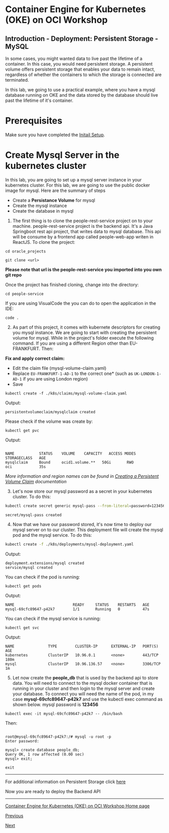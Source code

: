 # Container Engine for Kubernetes (OKE) on OCI Workshop #

## Introduction - Deployment: Persistent Storage - MySQL
In some cases, you might wanted data to live past the lifetime of a container. In this case, you would need persistent storage. A persistent volume offers persistent storage that enables your data to remain intact, regardless of whether the containers to which the storage is connected are terminated.

In this lab, we going to use a practical example, where you have a mysql database running on OKE and the data stored by the database should live past the lifetime of it's container. 

# Prerequisites
Make sure you have completed the [Initail Setup](initial.setup.OKE2.md).

# Create Mysql Server in the kubernetes cluster #
In this lab, you are going to set up a mysql server instance in your kubernetes cluster. For this lab, we are going to use the public docker image for mysql. Here are the summary of steps

+ Create a **Persistance Volume** for mysql
+ Create the mysql instance
+ Create the database in mysql

1. The first thing is to clone the people-rest-service project on to your machine. people-rest-service project is the backend api. It's a Java Springboot rest api project, that writes data to mysql database. This api will be consume by a frontend app called people-web-app writen in ReactJS. To clone the project:

```
cd oracle_projects

git clone <url>
```

**Please note that url is the people-rest-service you imported into you own git repo**

Once the project has finished cloning, change into the directory:

```
cd people-service
```

If you are using VisualCode the you can do to open the application in the IDE:

```
code .
```
2. As part of this project, it comes with kubernete descriptors for creating you mysql instance. We are going to start with creating the persistent volume for mysql. While in the project's folder execute the following command. If you are using a different Region other than EU-FRANKFURT. Then:

**Fix and apply correct claim:**
+ Edit the claim file (mysql-volume-claim.yaml)
+ Replace `EU-FRANKFURT-1-AD-1` to the correct one* (such as `UK-LONDON-1-AD-1` if you are using London region)
+ Save


```
kubectl create -f ./k8s/claims/mysql-volume-claim.yaml 
```
Output:
```
persistentvolumeclaim/mysqlclaim created
```

Please check if the volume was create by:

```
kubectl get pvc
```

Output:
```

NAME           STATUS    VOLUME    CAPACITY   ACCESS MODES   STORAGECLASS   AGE
mysqlclaim     Bound     ocid1.volume.**   50Gi       RWO            oci            35s

```

*More information and region names can be found in [Creating a Persistent Volume Claim](https://docs.cloud.oracle.com/en-us/iaas/Content/ContEng/Tasks/contengcreatingpersistentvolumeclaim.htm) documentation*

3. Let's now store our mysql password as a secret in your kubernetes cluster. To do this:

```sh
kubectl create secret generic mysql-pass --from-literal=password=123456
```
```
secret/mysql-pass created
```

4. Now that we have our password stored, it's now time to deploy our mysql server on to our cluster. This deployment file will create the mysql pod and the mysql service. To do this:

```sh
kubectl create -f ./k8s/deployments/mysql-deployment.yaml 
```

Output:
```
deployment.extensions/mysql created
service/mysql created
```

You can check if the pod is running:

```
kubectl get pods
```

Output:
```
NAME                          READY     STATUS    RESTARTS   AGE
mysql-69cfc89647-p42k7        1/1       Running   0          47s
```

You can check if the mysql service is running:

```
kubectl get svc
```
Output:
```
NAME               TYPE        CLUSTER-IP      EXTERNAL-IP   PORT(S)     AGE
kubernetes         ClusterIP   10.96.0.1       <none>        443/TCP     180m
mysql              ClusterIP   10.96.136.57    <none>        3306/TCP    1m
```

5. Let now create the **people_db** that is used by the backend api to store data. You will need to connect to the mysql docker container that is running in your cluster and then login to the mysql server and create your database. To connect you will need the name of the pod, in my case **mysql-69cfc89647-p42k7** and use the kubectl exec command as shown below. mysql password is **123456**

```
kubectl exec -it mysql-69cfc89647-p42k7 -- /bin/bash
```
Then:
```

root@mysql-69cfc89647-p42k7:/# mysql -u root -p
Enter password: 

mysql> create database people_db;
Query OK, 1 row affected (0.00 sec)
mysql> exit;

exit
```

---
For additional information on Persistent Storage click [here](https://docs.cloud.oracle.com/en-us/iaas/Content/ContEng/Tasks/contengcreatingpersistentvolumeclaim.htm)

Now you are ready to deploy the Backend API

---
[Container Engine for Kubernetes (OKE) on OCI Workshop Home page](README.md)

[Previous](initial.setup.OKE2)

[Next](deployments.services.OKE4.md)
